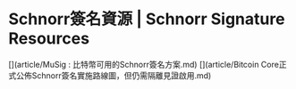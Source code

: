 # Schnorr簽名資源 | Schnorr Signature Resources
[](article/Schnorr簽名的前世今生：為什麼說比特幣的隱私性是不可避免的？.md)
[](article/MuSig : 比特幣可用的Schnorr簽名方案.md)
[](article/比特幣再迎重大技術突破，Schnorr簽名程式碼正式開放測試.md)
[](article/學術向丨Schnorr簽名方案和BLS簽名方案的全面對比.md)
[](article/區塊鏈替代簽名方案優劣勢對比，Schnorr簽名最適合比特幣.md)
[](article/隔離見證（SegWit）之後，比特幣有望迎來最重磅升級——Schnorr.md)
[](article/提升交易速度，降低手續費，Schnorr簽名即將成為比特幣的重要技術.md)
[](article/多名開發者聯合釋出Schnorr多重簽名方案新論文，擴容問題都不是事兒.md)
[](article/Schnorr簽名將解決比特幣的兩個最大問題：擴充套件性和垃圾交易攻擊.md)
[](article/Bitcoin Core正式公佈Schnorr簽名實施路線圖，但仍需隔離見證啟用.md)
[](article/Schnorr簽名的威力：強化比特幣可擴充套件性和隱私的簽名演算法.md)
